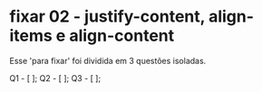 # fixar 02 - justify-content, align-items e align-content

Esse 'para fixar' foi dividida em 3 questões isoladas.

  Q1 - [ ];
  Q2 - [ ];
  Q3 - [ ];